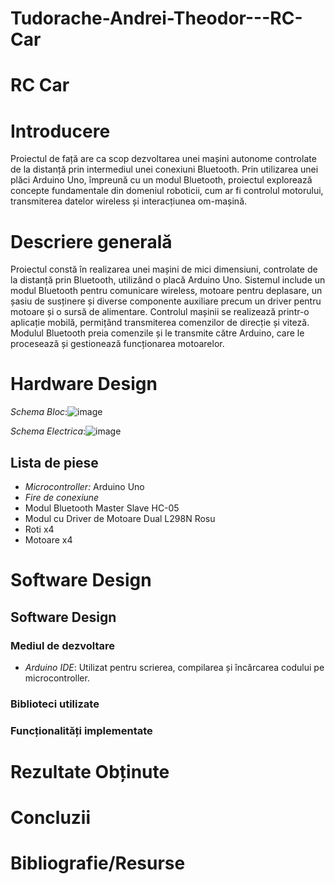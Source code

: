 # Tudorache-Andrei-Theodor---RC-Car
# RC Car

# Introducere
Proiectul de față are ca scop dezvoltarea unei mașini autonome controlate de la distanță prin intermediul unei conexiuni Bluetooth.
Prin utilizarea unei plăci Arduino Uno, împreună cu un modul Bluetooth, proiectul explorează concepte fundamentale din domeniul roboticii, cum ar fi controlul motorului, transmiterea datelor wireless și interacțiunea om-mașină.
# Descriere generală
Proiectul constă în realizarea unei mașini de mici dimensiuni, controlate de la distanță prin Bluetooth, utilizând o placă Arduino Uno. Sistemul include un modul Bluetooth pentru comunicare wireless, motoare pentru deplasare, un șasiu de susținere și diverse componente auxiliare precum un driver pentru motoare și o sursă de alimentare.
Controlul mașinii se realizează printr-o aplicație mobilă, permițând transmiterea comenzilor de direcție și viteză. Modulul Bluetooth preia comenzile și le transmite către Arduino, care le procesează și gestionează funcționarea motoarelor.

# Hardware Design
  *Schema Bloc*:![image](https://github.com/user-attachments/assets/aae731c7-2073-4219-ae03-4617bbf79459)

  *Schema Electrica*:![image](https://github.com/user-attachments/assets/80467f68-32b8-4456-91d4-0c23f34074cc)
  
## Lista de piese
- *Microcontroller:* Arduino Uno 
- *Fire de conexiune*
- Modul Bluetooth Master Slave HC-05
- Modul cu Driver de Motoare Dual L298N Rosu
- Roti x4
- Motoare x4

# Software Design

## Software Design

### Mediul de dezvoltare
- *Arduino IDE*: Utilizat pentru scrierea, compilarea și încărcarea codului pe microcontroller.

### Biblioteci utilizate

### Funcționalități implementate
  
 # Rezultate Obținute

 # Concluzii

 # Bibliografie/Resurse
